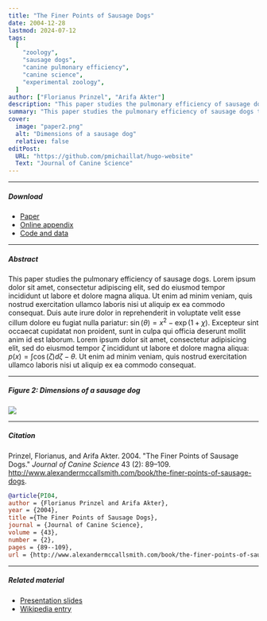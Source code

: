 ```yaml
---
title: "The Finer Points of Sausage Dogs"
date: 2004-12-28
lastmod: 2024-07-12
tags:
  [
    "zoology",
    "sausage dogs",
    "canine pulmonary efficiency",
    "canine science",
    "experimental zoology",
  ]
author: ["Florianus Prinzel", "Arifa Akter"]
description: "This paper studies the pulmonary efficiency of sausage dogs. Published in the Journal of Canine Science, 2004."
summary: "This paper studies the pulmonary efficiency of sausage dogs through several experiments."
cover:
  image: "paper2.png"
  alt: "Dimensions of a sausage dog"
  relative: false
editPost:
  URL: "https://github.com/pmichaillat/hugo-website"
  Text: "Journal of Canine Science"
---
```


---

##### Download

- [Paper](paper2.pdf)
- [Online appendix](appendix2.pdf)
- [Code and data](https://github.com/pmichaillat/wunk)

---

##### Abstract

This paper studies the pulmonary efficiency of sausage dogs. Lorem ipsum dolor sit amet, consectetur adipiscing elit, sed do eiusmod tempor incididunt ut labore et dolore magna aliqua. Ut enim ad minim veniam, quis nostrud exercitation ullamco laboris nisi ut aliquip ex ea commodo consequat. Duis aute irure dolor in reprehenderit in voluptate velit esse cillum dolore eu fugiat nulla pariatur: $\sin(\theta) = x^2 - \exp(1+\chi)$. Excepteur sint occaecat cupidatat non proident, sunt in culpa qui officia deserunt mollit anim id est laborum. Lorem ipsum dolor sit amet, consectetur adipisicing elit, sed do eiusmod tempor $\zeta$ incididunt ut labore et dolore magna aliqua: $p(x) = \int \cos(\zeta) d\zeta - \theta$. Ut enim ad minim veniam, quis nostrud exercitation ullamco laboris nisi ut aliquip ex ea commodo consequat.

---

##### Figure 2: Dimensions of a sausage dog

![](paper2.png)

---

##### Citation

Prinzel, Florianus, and Arifa Akter. 2004. "The Finer Points of Sausage Dogs." _Journal of Canine Science_ 43 (2): 89–109. http://www.alexandermccallsmith.com/book/the-finer-points-of-sausage-dogs.

```BibTeX
@article{PI04,
author = {Florianus Prinzel and Arifa Akter},
year = {2004},
title ={The Finer Points of Sausage Dogs},
journal = {Journal of Canine Science},
volume = {43},
number = {2},
pages = {89--109},
url = {http://www.alexandermccallsmith.com/book/the-finer-points-of-sausage-dogs}}
```

---

##### Related material

- [Presentation slides](presentation2.pdf)
- [Wikipedia entry](https://en.wikipedia.org/wiki/The_Finer_Points_of_Sausage_Dogs)
